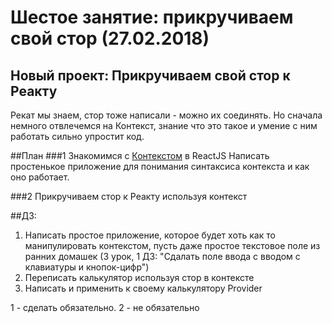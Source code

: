 # Шестое занятие: прикручиваем свой стор (27.02.2018)

## Новый проект: Прикручиваем свой стор к Реакту
Рекат мы знаем, стор тоже написали - можно их соединять. Но сначала немного отвлечемся на Контекст, знание что это такое и умение с ним работать сильно упростит код.


##План
###1 Знакомимся с [Контекстом](https://getinstance.info/articles/react/react-contexts-and-dependency-injection/) в ReactJS
Написать простенькое приложение для понимания синтаксиса контекста и как оно работает.

###2 Прикручиваем стор к Реакту используя контекст


##ДЗ:
1. Написать простое приложение, которое будет хоть как то манипулировать контекстом, пусть даже простое текстовое поле из ранних домашек (3 урок, 1 ДЗ: "Сдалать поле ввода c вводом с клавиатуры и кнопок-цифр")
2. Переписать калькулятор используя стор в контексте
3. Написать и применить к своему калькулятору Provider

1 - сделать обязательно. 2 - не обязательно